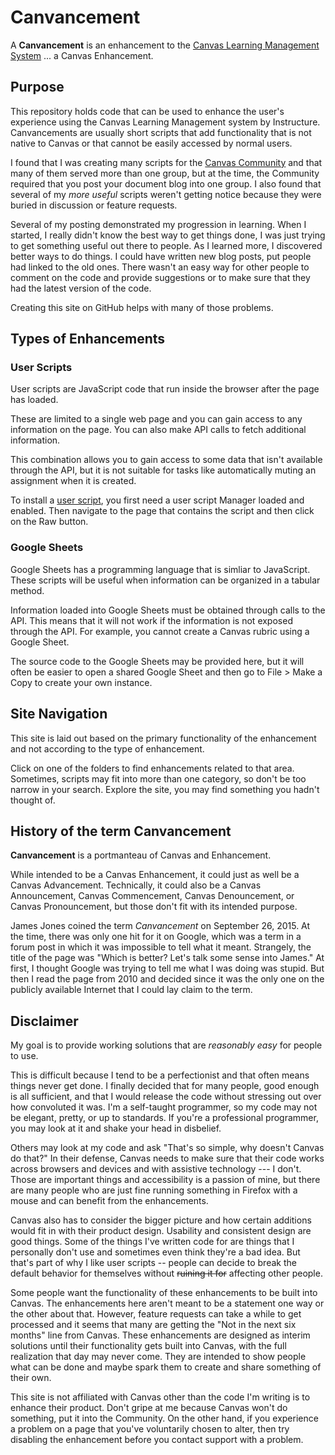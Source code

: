 # Canvancement
A **Canvancement** is an enhancement to the [Canvas Learning Management System](http://www.canvaslms.com/) ... a Canvas Enhancement.

## Purpose
This repository holds code that can be used to enhance the user's experience using the Canvas Learning Management system by Instructure. Canvancements are usually short scripts that add functionality that is not native to Canvas or that cannot be easily accessed by normal users.

I found that I was creating many scripts for the [Canvas Community](https://community.canvaslms.com) and that many of them served more than one group, but at the time, the Community required that you post your document blog into one group. I also found that several of my *more useful* scripts weren't getting notice because they were buried in discussion or feature requests.

Several of my posting demonstrated my progression in learning. When I started, I really didn't know the best way to get things done, I was just trying to get something useful out there to people. As I learned more, I discovered better ways to do things. I could have written new blog posts, put people had linked to the old ones. There wasn't an easy way for other people to comment on the code and provide suggestions or to make sure that they had the latest version of the code.

Creating this site on GitHub helps with many of those problems.

## Types of Enhancements
### User Scripts
User scripts are JavaScript code that run inside the browser after the page has loaded.

These are limited to a single web page and you can gain access to any information on the page. You can also make API calls to fetch additional information.

This combination allows you to gain access to some data that isn't available through the API, but it is not suitable for tasks like automatically muting an assignment when it is created.

To install a [user script](USERSCRIPTS.md), you first need a user script Manager loaded and enabled. Then navigate to the page that contains the script and then click on the Raw button.

### Google Sheets
Google Sheets has a programming language that is simliar to JavaScript. These scripts will be useful when information can be organized in a tabular method.

Information loaded into Google Sheets must be obtained through calls to the API. This means that it will not work if the information is not exposed through the API. For example, you cannot create a Canvas rubric using a Google Sheet.

The source code to the Google Sheets may be provided here, but it will often be easier to open a shared Google Sheet and then go to File > Make a Copy to create your own instance.

## Site Navigation
This site is laid out based on the primary functionality of the enhancement and not according to the type of enhancement.

Click on one of the folders to find enhancements related to that area. Sometimes, scripts may fit into more than one category, so don't be too narrow in your search. Explore the site, you may find something you hadn't thought of.

## History of the term Canvancement
**Canvancement** is a portmanteau of Canvas and Enhancement. 

While intended to be a Canvas Enhancement, it could just as well be a Canvas Advancement. Technically, it could also be a Canvas Announcement, Canvas Commencement, Canvas Denouncement, or Canvas Pronouncement, but those don't fit with its intended purpose.

James Jones coined the term *Canvancement* on September 26, 2015. At the time, there was only one hit for it on Google, which was a term in a forum post in which it was impossible to tell what it meant. Strangely, the title of the page was "Which is better? Let's talk some sense into James." At first, I thought Google was trying to tell me what I was doing was stupid. But then I read the page from 2010 and decided since it was the only one on the publicly available Internet that I could lay claim to the term.

## Disclaimer
My goal is to provide working solutions that are *reasonably easy* for people to use.

This is difficult because I tend to be a perfectionist and that often means things never get done. I finally decided that for many people, good enough is all sufficient, and that I would release the code without stressing out over how convoluted it was. I'm a self-taught programmer, so my code may not be elegant, pretty, or up to standards. If you're a professional programmer, you may look at it and shake your head in disbelief.

Others may look at my code and ask "That's so simple, why doesn't Canvas do that?" In their defense, Canvas needs to make sure that their code works across browsers and devices and with assistive technology --- I don't. Those are important things and accessibility is a passion of mine, but there are many people who are just fine running something in Firefox with a mouse and can benefit from the enhancements. 

Canvas also has to consider the bigger picture and how certain additions would fit in with their product design. Usability and consistent design are good things. Some of the things I've written code for are things that I personally don't use and sometimes even think they're a bad idea. But that's part of why I like user scripts -- people can decide to break the default behavior for themselves without ~~ruining it for~~ affecting other people.

Some people want the functionality of these enhancements to be built into Canvas. The enhancements here aren't meant to be a statement one way or the other about that. However, feature requests can take a while to get processed and it seems that many are getting the "Not in the next six months" line from Canvas. These enhancements are designed as interim solutions until their functionality gets built into Canvas, with the full realization that day may never come. They are intended to show people what can be done and maybe spark them to create and share something of their own.

This site is not affiliated with Canvas other than the code I'm writing is to enhance their product. Don't gripe at me because Canvas won't do something, put it into the Community. On the other hand, if you experience a problem on a page that you've voluntarily chosen to alter, then try disabling the enhancement before you contact support with a problem.
